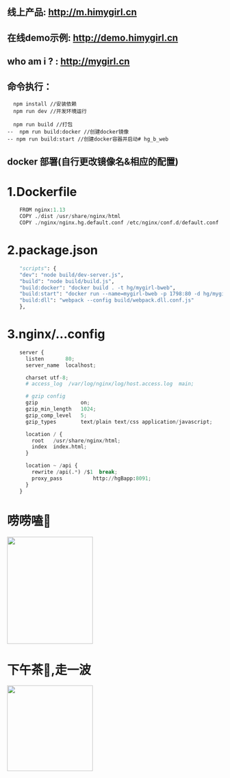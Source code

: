 
## 线上产品: http://m.himygirl.cn

## 在线demo示例: http://demo.himygirl.cn

## who am i ? : http://mygirl.cn

## 命令执行：

      npm install //安装依赖
      npm run dev //开发环境运行
      
      npm run build //打包
    --  npm run build:docker //创建docker镜像
    -- npm run build:start //创建docker容器并启动# hg_b_web

## docker 部署(自行更改镜像名&相应的配置)

# 1.Dockerfile

``` python
    FROM nginx:1.13
    COPY ./dist /usr/share/nginx/html
    COPY ./nginx/nginx.hg.default.conf /etc/nginx/conf.d/default.conf
```

# 2.package.json

``` python
    "scripts": {
    "dev": "node build/dev-server.js",
    "build": "node build/build.js",
    "build:docker": "docker build . -t hg/mygirl-bweb",
    "build:start": "docker run --name=mygirl-bweb -p 1798:80 -d hg/mygirl-bweb",
    "build:dll": "webpack --config build/webpack.dll.conf.js"
    },
```

# 3.nginx/...config

``` python
    server {
      listen       80;
      server_name  localhost;

      charset utf-8;
      # access_log  /var/log/nginx/log/host.access.log  main;

      # gzip config
      gzip              on;
      gzip_min_length   1024;
      gzip_comp_level   5;
      gzip_types        text/plain text/css application/javascript;

      location / {
        root   /usr/share/nginx/html;
        index  index.html;
      }

      location ~ /api {
        rewrite /api(.*) /$1  break;
        proxy_pass          http://hgBapp:8091;
      }
    }
```

# 唠唠嗑🐧

 <image src="static/img/qq_chat.jpeg" width="200px" height="250px"></image>

# 下午茶🍵,走一波

 <image src="static/img/wx_pay.jpeg" width="200px" height="200px"></image>
